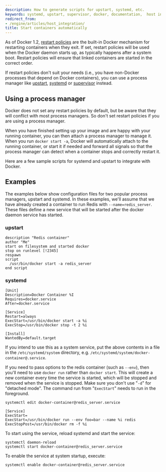 ```yaml
---
description: How to generate scripts for upstart, systemd, etc.
keywords: systemd, upstart, supervisor, docker, documentation,  host integration
redirect_from:
- /engine/articles/host_integration/
title: Start containers automatically
---
```


As of Docker 1.2, [restart
policies](../reference/run.md#restart-policies---restart) are the built-in Docker
mechanism for restarting containers when they exit. If set, restart policies
will be used when the Docker daemon starts up, as typically happens after a
system boot. Restart policies will ensure that linked containers are started in
the correct order.

If restart policies don't suit your needs (i.e., you have non-Docker processes
that depend on Docker containers), you can use a process manager like
[upstart](http://upstart.ubuntu.com/),
[systemd](http://freedesktop.org/wiki/Software/systemd/) or
[supervisor](http://supervisord.org/) instead.


## Using a process manager

Docker does not set any restart policies by default, but be aware that they will
conflict with most process managers. So don't set restart policies if you are
using a process manager.

When you have finished setting up your image and are happy with your
running container, you can then attach a process manager to manage it.
When you run `docker start -a`, Docker will automatically attach to the
running container, or start it if needed and forward all signals so that
the process manager can detect when a container stops and correctly
restart it.

Here are a few sample scripts for systemd and upstart to integrate with
Docker.


## Examples

The examples below show configuration files for two popular process managers,
upstart and systemd. In these examples, we'll assume that we have already
created a container to run Redis with `--name=redis_server`. These files define
a new service that will be started after the docker daemon service has started.


### upstart

    description "Redis container"
    author "Me"
    start on filesystem and started docker
    stop on runlevel [!2345]
    respawn
    script
      /usr/bin/docker start -a redis_server
    end script

### systemd

    [Unit]
    Description=Docker Container %I
    Requires=docker.service
    After=docker.service

    [Service]
    Restart=always
    ExecStart=/usr/bin/docker start -a %i
    ExecStop=/usr/bin/docker stop -t 2 %i

    [Install]
    WantedBy=default.target

If you intend to use this as a system service, put the above contents in a file
in the `/etc/systemd/system` directory, e.g.
`/etc/systemd/system/docker-container@.service`.

If you need to pass options to the redis container (such as `--env`),
then you'll need to use `docker run` rather than `docker start`. This will
create a new container every time the service is started, which will be stopped
and removed when the service is stopped. Make sure you don't use "`-d`" for
"detached mode". The command run from "`ExecStart`" needs to run in the foreground.
    
    systemctl edit docker-container@redis_server.service

    [Service]
    ExecStart=
    ExecStart=/usr/bin/docker run --env foo=bar --name %i redis
    ExecStopPost=/usr/bin/docker rm -f %i

To start using the service, reload systemd and start the service:

    systemctl daemon-reload
    systemctl start docker-container@redis_server.service

To enable the service at system startup, execute:

    systemctl enable docker-container@redis_server.service
